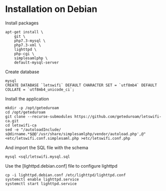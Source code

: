 # Installation on Debian

Install packages

	apt-get install \
		git \
		php7.3-mysql \
		php7.3-xml \
		lighttpd \
		php-cgi \
		simplesamlphp \
		default-mysql-server


Create database

	mysql
	CREATE DATABASE `letswifi` DEFAULT CHARACTER SET = `utf8mb4` DEFAULT COLLATE = `utf8mb4_unicode_ci`;


Install the application

	mkdir -p /opt/geteduroam
	cd /opt/geteduroam
	git clone --recurse-submodules https://github.com/geteduroam/letswifi-ca.git
	cd letswifi-ca
	sed -e "/autoloadInclude/ s@dirname.*$@@'/usr/share/simplesamlphp/vendor/autoload.php',@" <etc/letswifi.conf.simplesaml.php >etc/letswifi.conf.php


And import the SQL file with the schema

	mysql <sql/letswifi.mysql.sql


Use the [lighttpd.debian.conf] file to configure lighttpd

	cp -i lighttpd.debian.conf /etc/lighttpd/lighttpd.conf
	systemctl enable lighttpd.service
	systemctl start lighttpd.service
